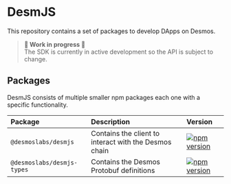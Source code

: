 # DesmJS

This repository contains a set of packages to develop DApps on Desmos.

> **👷 Work in progress 👷**  
> The SDK is currently in active development so the API is subject to change.

## Packages

DesmJS consists of multiple smaller npm packages each one with a specific functionality.

| Package                    | Description                                           | Version                                                                                                                         |  
|:---------------------------|:------------------------------------------------------|:--------------------------------------------------------------------------------------------------------------------------------|
| `@desmoslabs/desmjs`       | Contains the client to interact with the Desmos chain | [![npm version](https://img.shields.io/npm/v/@desmoslabs/sdk-core.svg)](https://www.npmjs.com/package/@desmoslabs/desmjs)       |
| `@desmoslabs/desmjs-types` | Contains the Desmos Protobuf definitions              | [![npm version](https://img.shields.io/npm/v/@desmoslabs/sdk-core.svg)](https://www.npmjs.com/package/@desmoslabs/desmjs-types) |